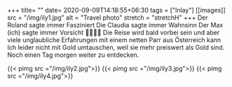 +++
title= ""
date= 2020-09-09T14:18:55+06:30
tags  = ["Inlay"]
[[images]]
  src  = "/img/ily1.jpg"
  alt  = "Travel photo"
  stretch = "stretchH"
+++
Der Roland sagte immer Fasziniert
Die Claudia sagte immer Wahnsinn 
Der Max (ich) sagte immer Vorsicht 🤣🤣🤣🤣
Die Reise wird bald vorbei sein und aber viele unglaubliche Erfahrungen mit einem netten Parr aus Österreich kann Ich leider nicht mit Gold umtauschen, weil sie mehr preiswert als Gold sind. 
Noch einen Tag morgen weiter zu entdecken.
<!--more-->
{{< pimg src ="/img/ily2.jpg">}}
{{< pimg src ="/img/ily3.jpg">}}
{{< pimg src ="/img/ily4.jpg">}}